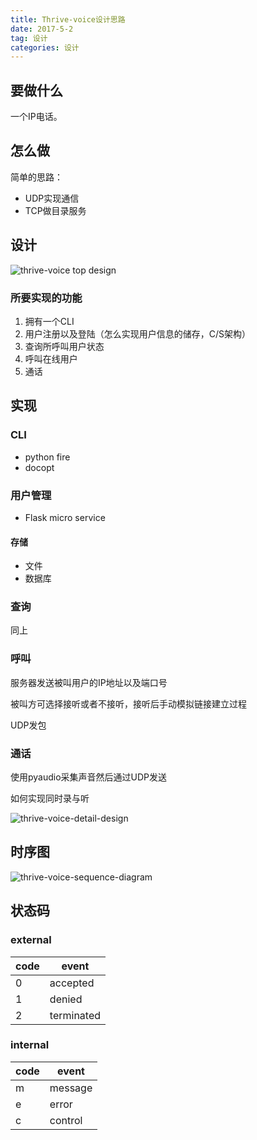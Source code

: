 ```yaml
---
title: Thrive-voice设计思路
date: 2017-5-2
tag: 设计
categories: 设计
---
```


## 要做什么

一个IP电话。

## 怎么做

简单的思路：

- UDP实现通信
- TCP做目录服务

## 设计

![thrive-voice top design](C:\Users\Macsnow\Pictures\草图\Thrive-voice顶层设计.png)

### 所要实现的功能

1. 拥有一个CLI
2. 用户注册以及登陆（怎么实现用户信息的储存，C/S架构）
3. 查询所呼叫用户状态
4. 呼叫在线用户
5. 通话

## 实现

### CLI

- python fire
- docopt

### 用户管理

- Flask micro service

#### 存储

- 文件
- 数据库

### 查询

同上

### 呼叫

服务器发送被叫用户的IP地址以及端口号

被叫方可选择接听或者不接听，接听后手动模拟链接建立过程

UDP发包

### 通话

使用pyaudio采集声音然后通过UDP发送

如何实现同时录与听

![thrive-voice-detail-design](C:\Users\Macsnow\Pictures\草图\Thrive-voice细化设计.png)

## 时序图

![thrive-voice-sequence-diagram](C:\Users\Macsnow\Pictures\草图\Thrive-voice打电话时序图.png)

## 状态码

### external

| code | event      |
| ---- | ---------- |
| 0    | accepted   |
| 1    | denied     |
| 2    | terminated |

### internal

| code | event   |
| ---- | ------- |
| m    | message |
| e    | error   |
| c    | control |